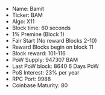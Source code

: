 - Name: Bamit
- Ticker: BAM
- Algo: X11
- Block time: 60 seconds
- 1% Premine (Block 1)
- Fair Start (No reward Blocks 2-10)
- Reward Blocks begin on block 11
- Block reward: 101-116
- PoW Supply: 947307 BAM
- Last PoW block: 8640 6 Days PoW
- PoS Interest: 23% per year
- RPC Port: 9988
- Coinbase Maturity: 80
